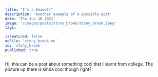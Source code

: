 ```yaml
---
title: "I'm a Seawolf"
description: 'Another example of a possible post'
date: 'Thu Jun 10 2021'
image: '/images/posts/stony_brook/stony_brook.jpeg'
tags:

isFeatured: false
mdFile: 'stony_brook.md'
id: 'stony_brook'
published: true
---
```


Hi, this can be a post about something cool that I learnt from college. The picture up there is kinda cool though right?
